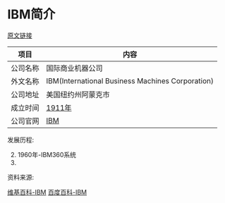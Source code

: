 # IBM简介

[原文链接](https://www.it-this-year.com/2020/04/21/113)

|项目|内容|
|-----|-----|
|公司名称|国际商业机器公司|
|外文名称|IBM(International Business Machines Corporation)|
|公司地址|美国纽约州阿蒙克市|
|成立时间|[1911年](https://www.it-this-year.com/1911/)|
|公司官网|[IBM](https://www.ibm.com/us-en/)|


发展历程:


2. 1960年-IBM360系统
3. 
资料来源:

[维基百科-IBM](https://zh.wikipedia.org/zh/IBM)
[百度百科-IBM](https://baike.baidu.com/item/IBM/9190?fr=aladdin)
